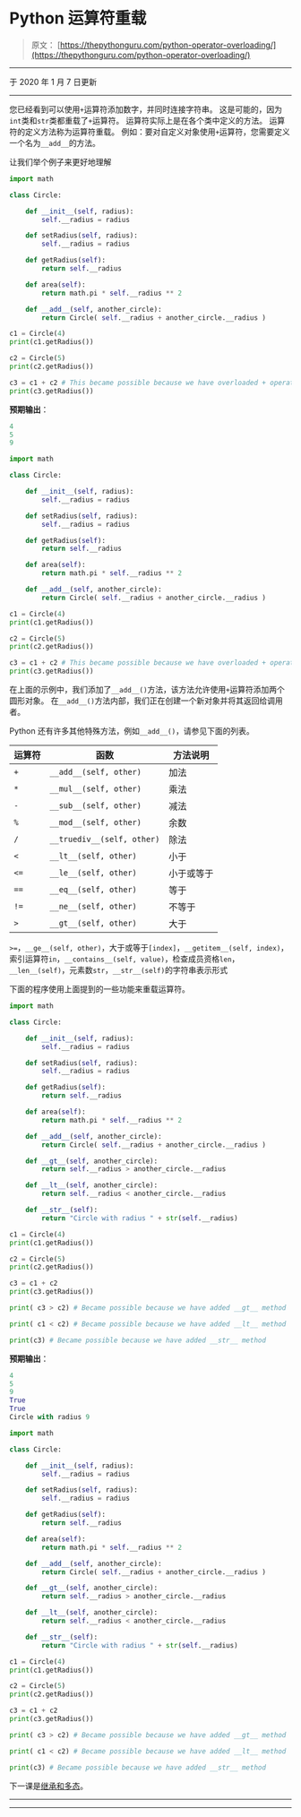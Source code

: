 # Python 运算符重载

> 原文： [https://thepythonguru.com/python-operator-overloading/](https://thepythonguru.com/python-operator-overloading/)

* * *

于 2020 年 1 月 7 日更新

* * *

您已经看到可以使用`+`运算符添加数字，并同时连接字符串。 这是可能的，因为`int`类和`str`类都重载了`+`运算符。 运算符实际上是在各个类中定义的方法。 运算符的定义方法称为运算符重载。 例如：要对自定义对象使用`+`运算符，您需要定义一个名为`__add__`的方法。

让我们举个例子来更好地理解

```py
import math

class Circle:

    def __init__(self, radius):
        self.__radius = radius

    def setRadius(self, radius):
        self.__radius = radius

    def getRadius(self):
        return self.__radius

    def area(self):
        return math.pi * self.__radius ** 2

    def __add__(self, another_circle):
        return Circle( self.__radius + another_circle.__radius )

c1 = Circle(4)
print(c1.getRadius())

c2 = Circle(5)
print(c2.getRadius())

c3 = c1 + c2 # This became possible because we have overloaded + operator by adding a    method named __add__
print(c3.getRadius())

```

**预期输出**：

```py
4
5
9

```

```py
import math

class Circle:

    def __init__(self, radius):
        self.__radius = radius

    def setRadius(self, radius):
        self.__radius = radius

    def getRadius(self):
        return self.__radius

    def area(self):
        return math.pi * self.__radius ** 2

    def __add__(self, another_circle):
        return Circle( self.__radius + another_circle.__radius )

c1 = Circle(4)
print(c1.getRadius())

c2 = Circle(5)
print(c2.getRadius())

c3 = c1 + c2 # This became possible because we have overloaded + operator by adding a    method named __add__
print(c3.getRadius()) 
```

在上面的示例中，我们添加了`__add__()`方法，该方法允许使用`+`运算符添加两个圆形对象。 在`__add__()`方法内部，我们正在创建一个新对象并将其返回给调用者。

Python 还有许多其他特殊方法，例如`__add__()`，请参见下面的列表。

| 运算符 | 函数 | 方法说明 |
| --- | --- | --- |
| `+` | `__add__(self, other)` | 加法 |
| `*` | `__mul__(self, other)` | 乘法 |
| `-` | `__sub__(self, other)` | 减法 |
| `%` | `__mod__(self, other)` | 余数 |
| `/` | `__truediv__(self, other)` | 除法 |
| `<` | `__lt__(self, other)` | 小于 |
| `<=` | `__le__(self, other)` | 小于或等于 |
| `==` | `__eq__(self, other)` | 等于 |
| `!=` | `__ne__(self, other)` | 不等于 |
| `>` | `__gt__(self, other)` | 大于 |

`>=`，`__ge__(self, other)`，大于或等于`[index]`，`__getitem__(self, index)`，索引运算符`in`，`__contains__(self, value)`，检查成员资格`len`，`__len__(self)`，元素数`str`，`__str__(self)`的字符串表示形式

下面的程序使用上面提到的一些功能来重载运算符。

```py
import math

class Circle:

    def __init__(self, radius):
        self.__radius = radius

    def setRadius(self, radius):
        self.__radius = radius

    def getRadius(self):
        return self.__radius

    def area(self):
        return math.pi * self.__radius ** 2

    def __add__(self, another_circle):
        return Circle( self.__radius + another_circle.__radius )

    def __gt__(self, another_circle):
        return self.__radius > another_circle.__radius

    def __lt__(self, another_circle):
        return self.__radius < another_circle.__radius

    def __str__(self):
        return "Circle with radius " + str(self.__radius)

c1 = Circle(4)
print(c1.getRadius())

c2 = Circle(5)
print(c2.getRadius())

c3 = c1 + c2
print(c3.getRadius())

print( c3 > c2) # Became possible because we have added __gt__ method

print( c1 < c2) # Became possible because we have added __lt__ method

print(c3) # Became possible because we have added __str__ method

```

**预期输出**：

```py
4
5
9
True
True
Circle with radius 9

```

```py
import math

class Circle:

    def __init__(self, radius):
        self.__radius = radius

    def setRadius(self, radius):
        self.__radius = radius

    def getRadius(self):
        return self.__radius

    def area(self):
        return math.pi * self.__radius ** 2

    def __add__(self, another_circle):
        return Circle( self.__radius + another_circle.__radius )

    def __gt__(self, another_circle):
        return self.__radius > another_circle.__radius

    def __lt__(self, another_circle):
        return self.__radius < another_circle.__radius

    def __str__(self):
        return "Circle with radius " + str(self.__radius)

c1 = Circle(4)
print(c1.getRadius())

c2 = Circle(5)
print(c2.getRadius())

c3 = c1 + c2
print(c3.getRadius())

print( c3 > c2) # Became possible because we have added __gt__ method

print( c1 < c2) # Became possible because we have added __lt__ method

print(c3) # Became possible because we have added __str__ method 
```

下一课是[继承和多态](/python-inheritance-and-polymorphism/)。

* * *

* * *